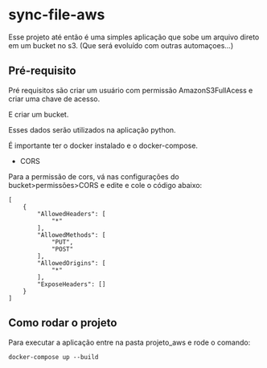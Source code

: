 # sync-file-aws


Esse projeto até então é uma simples aplicação que sobe um arquivo direto em um bucket no s3. (Que será evoluído com outras automaçoes...)


## Pré-requisito
Pré requisitos são criar um usuário com permissão AmazonS3FullAcess e criar uma chave de acesso. 

E criar um bucket.

Esses dados serão utilizados na aplicação python.

É importante ter o docker instalado e o docker-compose.

- CORS

Para a permissão de cors, vá nas configurações do bucket>permissões>CORS e edite e cole o código abaixo:

```
[
    {
        "AllowedHeaders": [
            "*"
        ],
        "AllowedMethods": [
            "PUT",
            "POST"
        ],
        "AllowedOrigins": [
            "*"
        ],
        "ExposeHeaders": []
    }
]
```


## Como rodar o projeto

Para executar a aplicação entre na pasta projeto_aws e rode o comando:

`docker-compose up --build`




